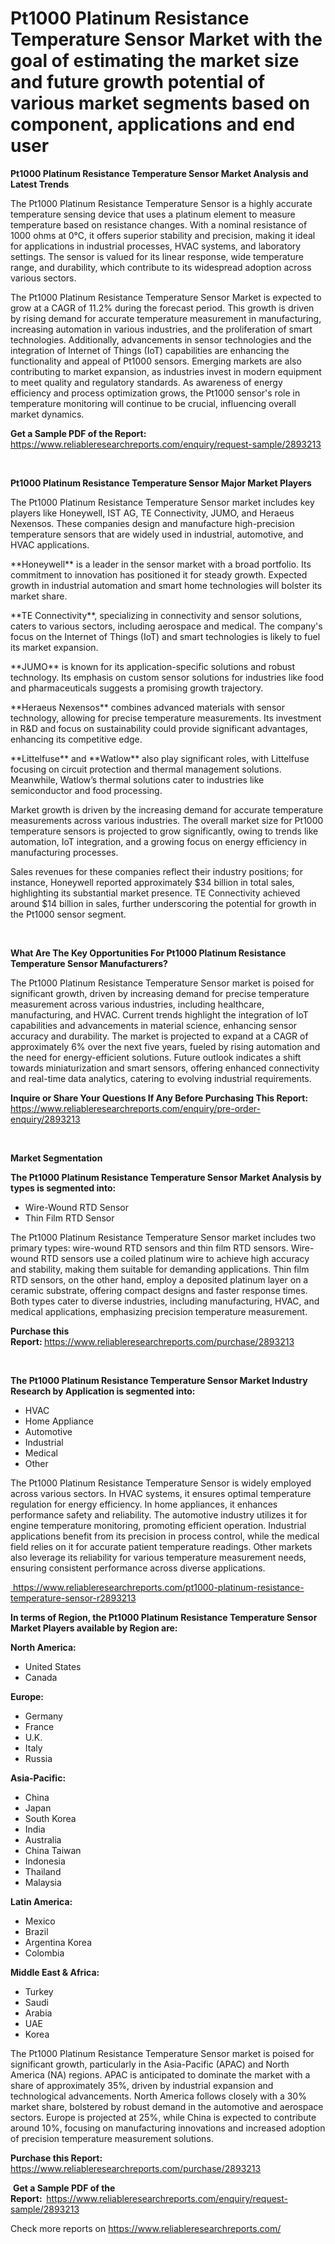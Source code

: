 <p><h1>Pt1000 Platinum Resistance Temperature Sensor Market with the goal of estimating the market size and future growth potential of various market segments based on component, applications and end user</h1></p><p><strong>Pt1000 Platinum Resistance Temperature Sensor Market Analysis and Latest Trends</strong></p>
<p><p>The Pt1000 Platinum Resistance Temperature Sensor is a highly accurate temperature sensing device that uses a platinum element to measure temperature based on resistance changes. With a nominal resistance of 1000 ohms at 0°C, it offers superior stability and precision, making it ideal for applications in industrial processes, HVAC systems, and laboratory settings. The sensor is valued for its linear response, wide temperature range, and durability, which contribute to its widespread adoption across various sectors.</p><p>The Pt1000 Platinum Resistance Temperature Sensor Market is expected to grow at a CAGR of 11.2% during the forecast period. This growth is driven by rising demand for accurate temperature measurement in manufacturing, increasing automation in various industries, and the proliferation of smart technologies. Additionally, advancements in sensor technologies and the integration of Internet of Things (IoT) capabilities are enhancing the functionality and appeal of Pt1000 sensors. Emerging markets are also contributing to market expansion, as industries invest in modern equipment to meet quality and regulatory standards. As awareness of energy efficiency and process optimization grows, the Pt1000 sensor's role in temperature monitoring will continue to be crucial, influencing overall market dynamics.</p></p>
<p><strong>Get a Sample PDF of the Report:&nbsp;</strong> <a href="https://www.reliableresearchreports.com/enquiry/request-sample/2893213?utm_campaign=3020&utm_medium=2&utm_source=Github&utm_content=ia&utm_term=15032025&utm_id=pt1000-platinum-resistance-temperature-sensor">https://www.reliableresearchreports.com/enquiry/request-sample/2893213</a></p>
<p>&nbsp;</p>
<p><strong>Pt1000 Platinum Resistance Temperature Sensor Major Market Players</strong></p>
<p><p>The Pt1000 Platinum Resistance Temperature Sensor market includes key players like Honeywell, IST AG, TE Connectivity, JUMO, and Heraeus Nexensos. These companies design and manufacture high-precision temperature sensors that are widely used in industrial, automotive, and HVAC applications.</p><p>**Honeywell** is a leader in the sensor market with a broad portfolio. Its commitment to innovation has positioned it for steady growth. Expected growth in industrial automation and smart home technologies will bolster its market share. </p><p>**TE Connectivity**, specializing in connectivity and sensor solutions, caters to various sectors, including aerospace and medical. The company's focus on the Internet of Things (IoT) and smart technologies is likely to fuel its market expansion.</p><p>**JUMO** is known for its application-specific solutions and robust technology. Its emphasis on custom sensor solutions for industries like food and pharmaceuticals suggests a promising growth trajectory.</p><p>**Heraeus Nexensos** combines advanced materials with sensor technology, allowing for precise temperature measurements. Its investment in R&D and focus on sustainability could provide significant advantages, enhancing its competitive edge.</p><p>**Littelfuse** and **Watlow** also play significant roles, with Littelfuse focusing on circuit protection and thermal management solutions. Meanwhile, Watlow’s thermal solutions cater to industries like semiconductor and food processing.</p><p>Market growth is driven by the increasing demand for accurate temperature measurements across various industries. The overall market size for Pt1000 temperature sensors is projected to grow significantly, owing to trends like automation, IoT integration, and a growing focus on energy efficiency in manufacturing processes.</p><p>Sales revenues for these companies reflect their industry positions; for instance, Honeywell reported approximately $34 billion in total sales, highlighting its substantial market presence. TE Connectivity achieved around $14 billion in sales, further underscoring the potential for growth in the Pt1000 sensor segment.</p></p>
<p>&nbsp;</p>
<p><strong>What Are The Key Opportunities For Pt1000 Platinum Resistance Temperature Sensor Manufacturers?</strong></p>
<p><p>The Pt1000 Platinum Resistance Temperature Sensor market is poised for significant growth, driven by increasing demand for precise temperature measurement across various industries, including healthcare, manufacturing, and HVAC. Current trends highlight the integration of IoT capabilities and advancements in material science, enhancing sensor accuracy and durability. The market is projected to expand at a CAGR of approximately 6% over the next five years, fueled by rising automation and the need for energy-efficient solutions. Future outlook indicates a shift towards miniaturization and smart sensors, offering enhanced connectivity and real-time data analytics, catering to evolving industrial requirements.</p></p>
<p><strong>Inquire or Share Your Questions If Any Before Purchasing This Report:</strong> <a href="https://www.reliableresearchreports.com/enquiry/pre-order-enquiry/2893213?utm_campaign=3020&utm_medium=2&utm_source=Github&utm_content=ia&utm_term=15032025&utm_id=pt1000-platinum-resistance-temperature-sensor">https://www.reliableresearchreports.com/enquiry/pre-order-enquiry/2893213</a></p>
<p>&nbsp;</p>
<p><strong>Market Segmentation</strong></p>
<p><strong>The Pt1000 Platinum Resistance Temperature Sensor Market Analysis by types is segmented into:</strong></p>
<p><ul><li>Wire-Wound RTD Sensor</li><li>Thin Film RTD Sensor</li></ul></p>
<p><p>The Pt1000 Platinum Resistance Temperature Sensor market includes two primary types: wire-wound RTD sensors and thin film RTD sensors. Wire-wound RTD sensors use a coiled platinum wire to achieve high accuracy and stability, making them suitable for demanding applications. Thin film RTD sensors, on the other hand, employ a deposited platinum layer on a ceramic substrate, offering compact designs and faster response times. Both types cater to diverse industries, including manufacturing, HVAC, and medical applications, emphasizing precision temperature measurement.</p></p>
<p><strong>Purchase this Report:&nbsp;</strong><a href="https://www.reliableresearchreports.com/purchase/2893213?utm_campaign=3020&utm_medium=2&utm_source=Github&utm_content=ia&utm_term=15032025&utm_id=pt1000-platinum-resistance-temperature-sensor">https://www.reliableresearchreports.com/purchase/2893213</a></p>
<p>&nbsp;</p>
<p><strong>The Pt1000 Platinum Resistance Temperature Sensor Market Industry Research by Application is segmented into:</strong></p>
<p><ul><li>HVAC</li><li>Home Appliance</li><li>Automotive</li><li>Industrial</li><li>Medical</li><li>Other</li></ul></p>
<p><p>The Pt1000 Platinum Resistance Temperature Sensor is widely employed across various sectors. In HVAC systems, it ensures optimal temperature regulation for energy efficiency. In home appliances, it enhances performance safety and reliability. The automotive industry utilizes it for engine temperature monitoring, promoting efficient operation. Industrial applications benefit from its precision in process control, while the medical field relies on it for accurate patient temperature readings. Other markets also leverage its reliability for various temperature measurement needs, ensuring consistent performance across diverse applications.</p></p>
<p><a href="https://www.reliableresearchreports.com/pt1000-platinum-resistance-temperature-sensor-r2893213?utm_campaign=3020&utm_medium=2&utm_source=Github&utm_content=ia&utm_term=15032025&utm_id=pt1000-platinum-resistance-temperature-sensor">&nbsp;https://www.reliableresearchreports.com/pt1000-platinum-resistance-temperature-sensor-r2893213</a></p>
<p><strong>In terms of Region, the Pt1000 Platinum Resistance Temperature Sensor Market Players available by Region are:</strong></p>
<p>
    <p> <strong> North America: </strong>
        <ul>
            <li>United States</li>
            <li>Canada</li>
        </ul>
        </p> 
    <p> <strong> Europe: </strong>
        <ul>
            <li>Germany</li>
            <li>France</li>
            <li>U.K.</li>
            <li>Italy</li>
            <li>Russia</li>
        </ul>
        </p> 
    <p> <strong> Asia-Pacific: </strong>
        <ul>
            <li>China</li>
            <li>Japan</li>
            <li>South Korea</li>
            <li>India</li>
            <li>Australia</li>
            <li>China Taiwan</li>
            <li>Indonesia</li>
            <li>Thailand</li>
            <li>Malaysia</li>
        </ul>
        </p> 
    <p> <strong> Latin America: </strong>
        <ul>
            <li>Mexico</li>
            <li>Brazil</li>
            <li>Argentina Korea</li>
            <li>Colombia</li>
        </ul>
        </p> 
    <p> <strong> Middle East & Africa: </strong>
        <ul>
            <li>Turkey</li>
            <li>Saudi</li>
            <li>Arabia</li>
            <li>UAE</li>
            <li>Korea</li>
        </ul>
    </p>
    </p>
<p><p>The Pt1000 Platinum Resistance Temperature Sensor market is poised for significant growth, particularly in the Asia-Pacific (APAC) and North America (NA) regions. APAC is anticipated to dominate the market with a share of approximately 35%, driven by industrial expansion and technological advancements. North America follows closely with a 30% market share, bolstered by robust demand in the automotive and aerospace sectors. Europe is projected at 25%, while China is expected to contribute around 10%, focusing on manufacturing innovations and increased adoption of precision temperature measurement solutions.</p></p>
<p><strong>Purchase this Report: </strong><a href="https://www.reliableresearchreports.com/purchase/2893213?utm_campaign=3020&utm_medium=2&utm_source=Github&utm_content=ia&utm_term=15032025&utm_id=pt1000-platinum-resistance-temperature-sensor">https://www.reliableresearchreports.com/purchase/2893213</a></p>
<p>&nbsp;<strong>Get a Sample PDF of the Report:&nbsp;&nbsp;</strong><a href="https://www.reliableresearchreports.com/enquiry/request-sample/2893213?utm_campaign=3020&utm_medium=2&utm_source=Github&utm_content=ia&utm_term=15032025&utm_id=pt1000-platinum-resistance-temperature-sensor">https://www.reliableresearchreports.com/enquiry/request-sample/2893213</a></p>
<p><strong></strong></p>
<p>Check more reports on <a href="https://www.reliableresearchreports.com/?utm_campaign=3020&utm_medium=2&utm_source=Github&utm_content=ia&utm_term=15032025&utm_id=pt1000-platinum-resistance-temperature-sensor">https://www.reliableresearchreports.com/</a></p>